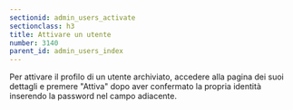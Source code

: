 ```yaml
---
sectionid: admin_users_activate
sectionclass: h3
title: Attivare un utente
number: 3140
parent_id: admin_users_index
---
```

Per attivare il profilo di un utente archiviato, accedere alla pagina dei suoi dettagli e premere "Attiva" dopo aver confermato la propria identità inserendo la password nel campo adiacente.
